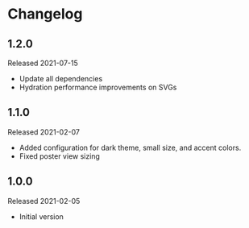 # Changelog

## 1.2.0

Released 2021-07-15

- Update all dependencies
- Hydration performance improvements on SVGs

## 1.1.0

Released 2021-02-07

- Added configuration for dark theme, small size, and accent colors.
- Fixed poster view sizing

## 1.0.0

Released 2021-02-05

- Initial version
